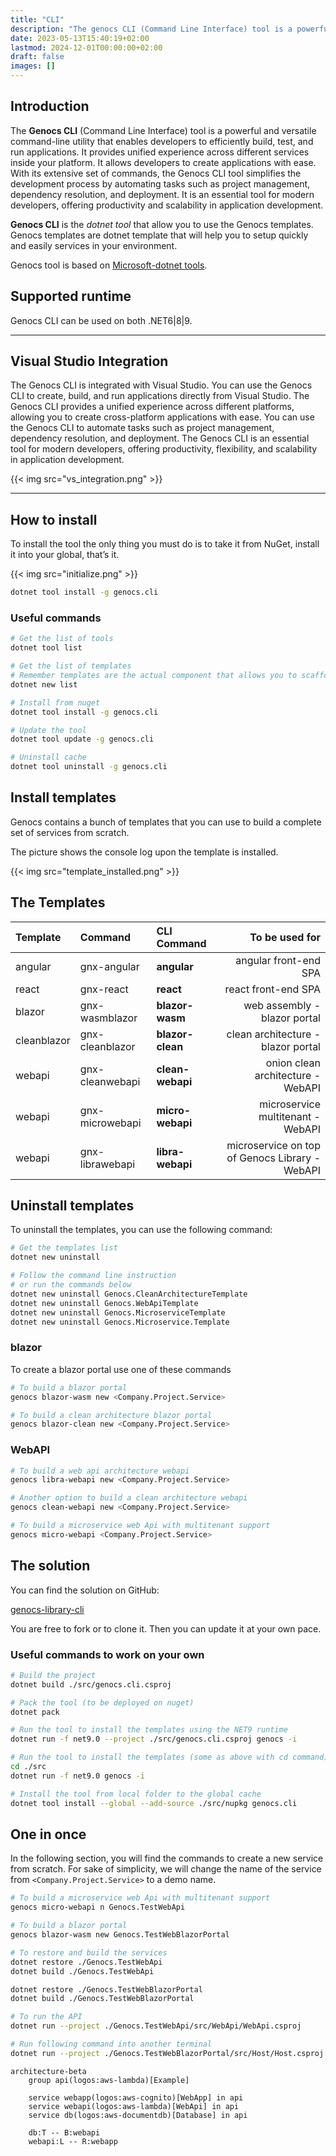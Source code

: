 ```yaml
---
title: "CLI"
description: "The genocs CLI (Command Line Interface) tool is a powerful and versatile command-line utility that enables developers to efficiently build, test, and run applications. It provides unified experience across different platforms, allowing developers to create cross-platform applications with ease. With its extensive set of commands, the .NET CLI tool simplifies the development process by automating tasks such as project management, dependency resolution, and deployment. It is an essential tool for modern developers, offering productivity, flexibility, and scalability in application development."
date: 2023-05-13T15:40:19+02:00
lastmod: 2024-12-01T00:00:00+02:00
draft: false
images: []
---
```



## Introduction

The **Genocs CLI** (Command Line Interface) tool is a powerful and versatile command-line utility that enables developers to efficiently build, test, and run applications. It provides unified experience across different services inside your platform. It allows developers to create applications with ease. With its extensive set of commands, the Genocs CLI tool simplifies the development process by automating tasks such as project management, dependency resolution, and deployment. It is an essential tool for modern developers, offering productivity and scalability in application development.

**Genocs CLI** is the *dotnet tool* that allow you to use the Genocs templates. Genocs templates are dotnet template that will help you to setup quickly and easily services in your environment.

Genocs tool is based on [Microsoft-dotnet tools](https://learn.microsoft.com/en-us/dotnet/core/tools/global-tools).

## Supported runtime

Genocs CLI can be used on both .NET6|8|9.

---

## Visual Studio Integration

The Genocs CLI is integrated with Visual Studio. You can use the Genocs CLI to create, build, and run applications directly from Visual Studio. The Genocs CLI provides a unified experience across different platforms, allowing you to create cross-platform applications with ease. You can use the Genocs CLI to automate tasks such as project management, dependency resolution, and deployment. The Genocs CLI is an essential tool for modern developers, offering productivity, flexibility, and scalability in application development.

{{< img src="vs_integration.png" >}}

---

## How to install

To install the tool the only thing you must do is to take it from NuGet, install it into your global, that’s it.

{{< img src="initialize.png" >}}

``` bash
dotnet tool install -g genocs.cli
```

### Useful commands

``` bash
# Get the list of tools
dotnet tool list

# Get the list of templates
# Remember templates are the actual component that allows you to scaffold the service solution.
dotnet new list

# Install from nuget
dotnet tool install -g genocs.cli

# Update the tool
dotnet tool update -g genocs.cli

# Uninstall cache
dotnet tool uninstall -g genocs.cli
```

## Install templates

Genocs contains a bunch of templates that you can use to build a complete set of services from scratch.

The picture shows the console log upon the template is installed.

{{< img src="template_installed.png" >}}

## The Templates

| Template        |      Command      |   CLI Command         |  To be used for                                 |
|:----------------|:------------------|:----------------------|------------------------------------------------:|
| angular         | gnx-angular       | **angular**           | angular front-end SPA                           |
| react           | gnx-react         | **react**             | react front-end SPA                             |
| blazor          | gnx-wasmblazor    | **blazor-wasm**       | web assembly - blazor portal                    |
| cleanblazor     | gnx-cleanblazor   | **blazor-clean**      | clean architecture - blazor portal              |
| webapi          | gnx-cleanwebapi   | **clean-webapi**      | onion clean architecture - WebAPI               |
| webapi          | gnx-microwebapi   | **micro-webapi**      | microservice multitenant - WebAPI               |
| webapi          | gnx-librawebapi   | **libra-webapi**      | microservice on top of Genocs Library - WebAPI  |


## Uninstall templates

To uninstall the templates, you can use the following command:

``` bash
# Get the templates list
dotnet new uninstall

# Follow the command line instruction
# or run the commands below
dotnet new uninstall Genocs.CleanArchitectureTemplate
dotnet new uninstall Genocs.WebApiTemplate
dotnet new uninstall Genocs.MicroserviceTemplate
dotnet new uninstall Genocs.Microservice.Template
```

### blazor

To create a blazor portal use one of these commands

``` bash
# To build a blazor portal 
genocs blazor-wasm new <Company.Project.Service>

# To build a clean architecture blazor portal 
genocs blazor-clean new <Company.Project.Service>
```

### WebAPI

``` bash
# To build a web api architecture webapi 
genocs libra-webapi new <Company.Project.Service>

# Another option to build a clean architecture webapi 
genocs clean-webapi new <Company.Project.Service>

# To build a microservice web Api with multitenant support
genocs micro-webapi <Company.Project.Service>
```

## The solution

You can find the solution on GitHub:

[genocs-library-cli](https://github.com/Genocs/genocs-library-cli)

You are free to fork or to clone it. Then you can update it at your own pace.

### Useful commands to work on your own

``` bash
# Build the project 
dotnet build ./src/genocs.cli.csproj

# Pack the tool (to be deployed on nuget) 
dotnet pack

# Run the tool to install the templates using the NET9 runtime
dotnet run -f net9.0 --project ./src/genocs.cli.csproj genocs -i

# Run the tool to install the templates (some as above with cd command)
cd ./src
dotnet run -f net9.0 genocs -i

# Install the tool from local folder to the global cache
dotnet tool install --global --add-source ./src/nupkg genocs.cli
```

## One in once

In the following section, you will find the commands to create a new service from scratch.
For sake of simplicity, we will change the name of the service from `<Company.Project.Service>` to a demo name.

``` bash
# To build a microservice web Api with multitenant support
genocs micro-webapi n Genocs.TestWebApi

# To build a blazor portal 
genocs blazor-wasm new Genocs.TestWebBlazorPortal

# To restore and build the services
dotnet restore ./Genocs.TestWebApi
dotnet build ./Genocs.TestWebApi

dotnet restore ./Genocs.TestWebBlazorPortal
dotnet build ./Genocs.TestWebBlazorPortal

# To run the API
dotnet run --project ./Genocs.TestWebApi/src/WebApi/WebApi.csproj

# Run following command into another terminal
dotnet run --project ./Genocs.TestWebBlazorPortal/src/Host/Host.csproj
```

```mermaid
architecture-beta
    group api(logos:aws-lambda)[Example]

    service webapp(logos:aws-cognito)[WebApp] in api
    service webapi(logos:aws-lambda)[WebApi] in api
    service db(logos:aws-documentdb)[Database] in api

    db:T -- B:webapi
    webapi:L -- R:webapp

```